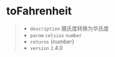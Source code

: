 # toFahrenheit

> - `description` 摄氏度转换为华氏度
> - `param` `celsius` `number`
> - `returns` {number}
> - `version` `2`.4.0
